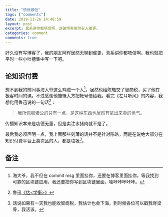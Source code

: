 ```yaml
---
title: "愤世嫉俗"
tags: ["comments"]
date: 2019-11-26 14:48:59
layout: post
excerpt: 真系讲你都唔信啊，这破博客居然有人催更。
categories: comment
comments: true
---
```


好久没有写博客了，我的朋友阿辉居然无聊到催更，真系讲你都唔信啊。我也就把平时一些小吐槽集中写一下吧。

## 论知识付费 ##

想不到我的前同事海大爷这么鸡贼一个人[^1]，居然也给陈皓交了智商税，买了他在极客时间的课。不过感谢他慷慨大方把帐号借给我。看完《左耳听风》的内容，我想化用鲁迅说的一句话[^2]：

> 我所佩服诸公的只有一点，是这种东西也居然有拿出来卖的勇气。

传播知识本来是功德无量，但是卖注水猪肉就不是了。

最后我必须声明一点，我上面那些刻薄的话并不是针对陈皓，而是在说绝大部分在知识付费平台上卖次品的人，都是垃圾[^3]。

## 备注 ##

[^1]: 海大爷，我不但在 commit msg 里面挂你，还要在博客里面挂你，等我找到可靠的区块链应用，我还要把你写到区块链里面，哇咔咔咔咔咔。

[^2]: 鲁迅[《估<学衡>》](https://zh.wikisource.org/zh/%E4%BC%B0%E3%80%8A%E5%AD%B8%E8%A1%A1%E3%80%8B)

[^3]: 话说如果有一天我也能收智商税，我估计也会下海，到时候各位可以戳我脊梁骨，我活该。
